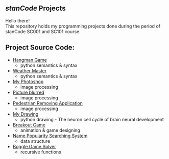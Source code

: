 ## *stanCode* Projects
Hello there!  
This repository holds my programming projects done during the period of stanCode SC001 and SC101 course.

## Project Source Code:
* [Hangman Game](https://github.com/clairejrlin/stanCode_projects/blob/main/stanCode_Projects/hangman_game/hangman.py)
  * python semantics & syntax
* [Weather Master](https://github.com/clairejrlin/stanCode_projects/blob/main/stanCode_Projects/weather_master/weather_master.py)
  * python semantics & syntax
* [My Photoshop](https://github.com/clairejrlin/stanCode_projects/blob/main/stanCode_Projects/my_photoshop/best_photoshop_award.py)
  * image processing
* [Picture blurred](https://github.com/clairejrlin/stanCode_projects/blob/main/stanCode_Projects/picture_blurred/blur.py)
  * image processing
* [Pedestrian Removing Application](https://github.com/clairejrlin/stanCode_projects/blob/main/stanCode_Projects/my_photoshop/stanCodoshop.py)
  * image processing
* [My Drawing](https://github.com/clairejrlin/stanCode_projects/blob/main/stanCode_Projects/my_drawing/my_drawing.py) 
  * python drawing - The neuron cell cycle of brain neural development
* [Breakout Game](https://github.com/clairejrlin/stanCode_projects/blob/main/stanCode_Projects/breakout_game/breakout.py)
  * animation & game designing
* [Name Popularity Searching System](https://github.com/clairejrlin/stanCode_projects/blob/main/stanCode_Projects/babyname_searching_system/babygraphics.py)
  * data structure
* [Boggle Game Solver](https://github.com/clairejrlin/stanCode_projects/blob/main/stanCode_Projects/boggle_game_solver/boggle.py)
  * recursive functions

